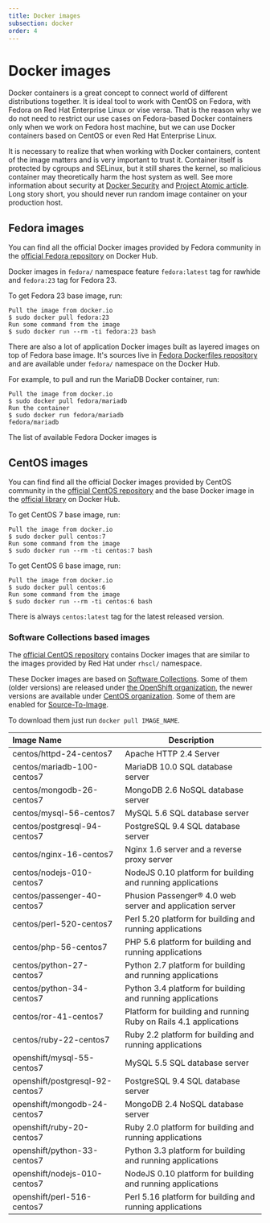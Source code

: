 ```yaml
---
title: Docker images
subsection: docker
order: 4
---
```


# Docker images

Docker containers is a great concept to connect world of different distributions together. It is ideal tool to work with CentOS on Fedora, with Fedora on Red Hat Enterprise Linux or vise versa. That is the reason why we do not need to restrict our use cases on Fedora-based Docker containers only when we work on Fedora host machine, but we can use Docker containers based on CentOS or even Red Hat Enterprise Linux.

It is necessary to realize that when working with Docker containers, content of the image matters and is very important to trust it. Container itself is protected by cgroups and SELinux, but it still shares the kernel, so malicious container may theoretically harm the host system as well. See more information about security at [Docker Security](https://docs.docker.com/articles/security/) and [Project Atomic article](http://www.projectatomic.io/docs/docker-and-selinux/). Long story short, you should never run random image container on your production host.

## Fedora images

You can find all the official Docker images provided by Fedora community in the [official Fedora repository](https://hub.docker.com/_/fedora/) on Docker Hub.

Docker images in `fedora/` namespace feature `fedora:latest` tag for rawhide and `fedora:23` tag for Fedora 23.

To get Fedora 23 base image, run:

```
Pull the image from docker.io
$ sudo docker pull fedora:23
Run some command from the image
$ sudo docker run --rm -ti fedora:23 bash
```

There are also a lot of application Docker images built as layered images on top of Fedora base image. It's sources live in [Fedora Dockerfiles repository](https://github.com/fedora-cloud/Fedora-Dockerfiles) and are available under `fedora/` namespace on the Docker Hub.

For example, to pull and run the MariaDB Docker container, run:

```
Pull the image from docker.io
$ sudo docker pull fedora/mariadb
Run the container
$ sudo docker run fedora/mariadb
fedora/mariadb
```

The list of available Fedora Docker images is 

## CentOS images

You can find find all the official Docker images provided by CentOS community in the [official CentOS repository](https://hub.docker.com/u/centos/) and the base Docker image in the [official library](https://hub.docker.com/_/centos/) on Docker Hub.

To get CentOS 7 base image, run:

```
Pull the image from docker.io
$ sudo docker pull centos:7
Run some command from the image
$ sudo docker run --rm -ti centos:7 bash
```

To get CentOS 6 base image, run:

```
Pull the image from docker.io
$ sudo docker pull centos:6
Run some command from the image
$ sudo docker run --rm -ti centos:6 bash
```

There is always `centos:latest` tag for the latest released version.

### Software Collections based images

The [official CentOS repository](https://hub.docker.com/u/centos/) contains Docker images that are similar to the images provided by Red Hat under `rhscl/` namespace.

These Docker images are based on [Software Collections](https://www.softwarecollections.org/en/). Some of them (older versions) are released under [the OpenShift organization](https://hub.docker.com/u/openshift/), the newer versions are available under [CentOS organization](https://hub.docker.com/u/centos/). Some of them are enabled for [Source-To-Image](https://github.com/openshift/source-to-image).

To download them just run `docker pull IMAGE_NAME`.

|    Image Name                   |    Description                            |
| :------------------------------ | ----------------------------------------- |
| centos/httpd-24-centos7	      | Apache HTTP 2.4 Server |
| centos/mariadb-100-centos7	  | MariaDB 10.0 SQL database server |
| centos/mongodb-26-centos7	      | MongoDB 2.6 NoSQL database server |
| centos/mysql-56-centos7	      | MySQL 5.6 SQL database server |
| centos/postgresql-94-centos7	  | PostgreSQL 9.4 SQL database server |
| centos/nginx-16-centos7	      | Nginx 1.6 server and a reverse proxy server |
| centos/nodejs-010-centos7	      | NodeJS 0.10 platform for building and running applications |
| centos/passenger-40-centos7	  | Phusion Passenger® 4.0 web server and application server |
| centos/perl-520-centos7	      | Perl 5.20 platform for building and running applications | 
| centos/php-56-centos7	          | PHP 5.6 platform for building and running applications |
| centos/python-27-centos7	      | Python 2.7 platform for building and running applications |
| centos/python-34-centos7	      | Python 3.4 platform for building and running applications |
| centos/ror-41-centos7	          | Platform for building and running Ruby on Rails 4.1 applications |
| centos/ruby-22-centos7          | Ruby 2.2 platform for building and running applications |
| openshift/mysql-55-centos7      | MySQL 5.5 SQL database server |
| openshift/postgresql-92-centos7 | PostgreSQL 9.4 SQL database server |
| openshift/mongodb-24-centos7    | MongoDB 2.4 NoSQL database server |
| openshift/ruby-20-centos7       | Ruby 2.0 platform for building and running applications |
| openshift/python-33-centos7     | Python 3.3 platform for building and running applications |
| openshift/nodejs-010-centos7    | NodeJS 0.10 platform for building and running applications |
| openshift/perl-516-centos7      | Perl 5.16 platform for building and running applications |

